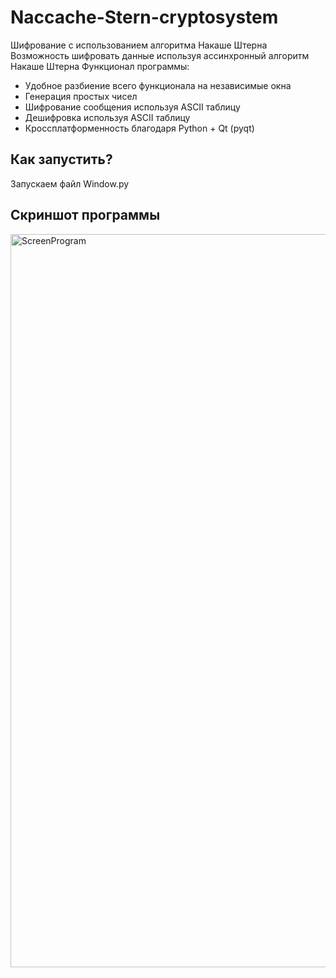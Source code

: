 # Naccache-Stern-cryptosystem
 Шифрование с использованием алгоритма Накаше Штерна
 Возможность шифровать данные используя ассинхронный алгоритм Накаше Штерна
 Функционал программы: 
 * Удобное разбиение всего функционала на независимые окна
 * Генерация простых чисел
 * Шифрование сообщения используя ASCII таблицу
 * Дешифровка используя ASCII таблицу
 * Кроссплатформенность благодаря Python + Qt (pyqt)
 
 
 ## Как запустить?
 Запускаем файл Window.py
 
 ## Скриншот программы
<img width="1173" alt="ScreenProgram" src="https://user-images.githubusercontent.com/55548743/203661406-6f0d736f-223a-4d61-a2e4-1bfa55e95d85.png">

